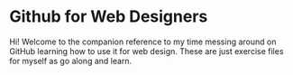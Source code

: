 Github for Web Designers
========================

Hi! Welcome to the companion reference to my time messing around on GitHub learning how to use it for web design. These are just exercise files for myself as go along and learn.
